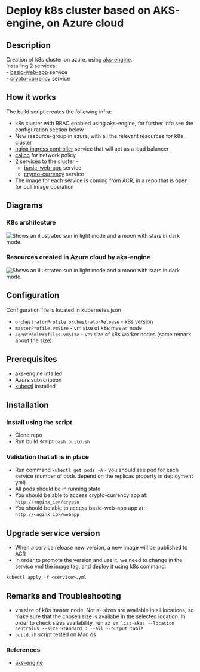 # Deploy k8s cluster based on AKS-engine, on Azure cloud

## Description
Creation of k8s cluster on azure, using [aks-engine](https://github.com/Azure/aks-engine).   
Installing 2 services:  
    - [basic-web-app](https://github.com/ronpel88/basic-web-app) service  
    - [crypto-currency](https://github.com/ronpel88/crypto-currency) service  


## How it works 
The build script creates the following infra:
- k8s cluster with RBAC enabled using aks-engine, for further info see the configuration section below
- New resource-group in azure, with all the relevant resources for k8s cluster
- [nginx ingress controller](https://kubernetes.github.io/ingress-nginx/) service that will act as a load balancer
- [calico](https://projectcalico.docs.tigera.io/getting-started/kubernetes/quickstart) for network policy
- 2 services to the cluster - 
    - [basic-web-app](https://github.com/ronpel88/basic-web-app) service
    - [crypto-currency](https://github.com/ronpel88/crypto-currency) service
- The image for each service is coming from ACR, in a repo that is open for pull image operation 

## Diagrams

### K8s architecture
<picture>
  <source media="(prefers-color-scheme: dark)" srcset="https://res.cloudinary.com/roncloud/image/upload/v1668588269/Screen_Shot_2022-11-16_at_10.43.38.png">
  <source media="(prefers-color-scheme: light)" srcset="https://res.cloudinary.com/roncloud/image/upload/v1668588269/Screen_Shot_2022-11-16_at_10.43.38.png">
  <img alt="Shows an illustrated sun in light mode and a moon with stars in dark mode." src="https://res.cloudinary.com/roncloud/image/upload/v1668588269/Screen_Shot_2022-11-16_at_10.43.38.png">
</picture>

### Resources created in Azure cloud by aks-engine
<picture>
  <source media="(prefers-color-scheme: dark)" srcset="https://res.cloudinary.com/roncloud/image/upload/v1668590697/Screen_Shot_2022-11-16_at_11.24.25.png">
  <source media="(prefers-color-scheme: light)" srcset="https://res.cloudinary.com/roncloud/image/upload/v1668590697/Screen_Shot_2022-11-16_at_11.24.25.png">
  <img alt="Shows an illustrated sun in light mode and a moon with stars in dark mode." src="https://res.cloudinary.com/roncloud/image/upload/v1668590697/Screen_Shot_2022-11-16_at_11.24.25.png">
</picture>


## Configuration
Configuration file is located in kubernetes.json
- `orchestratorProfile.orchestratorRelease` - k8s version
- `masterProfile.vmSize` - vm size of k8s master node
- `agentPoolProfiles.vmSize` - vm size of k8s worker nodes (same remark about the size)

## Prerequisites  
- [aks-engine](https://github.com/Azure/aks-engine) intalled
- Azure subscription
- [kubectl](https://kubernetes.io/docs/tasks/tools/install-kubectl-linux/) installed

## Installation

### Install using the script
- Clone repo
- Run build script `bash build.sh`

### Validation that all is in place
- Run command `kubectl get pods -A` - you should see pod for each service (number of pods depend on the replicas property in deployment yml)
 - All pods should be in running state
 - You should be able to access crypto-currency app at: `http://<nginx_ip>/crypto`  
  - You should be able to access basic-web-app app at: `http://<nginx_ip>/webapp`  

## Upgrade service version
- When a service release new version, a new image will be published to ACR
- In order to promote the version and use it, we need to change in the service yml the image tag, and deploy it using k8s command: 
```
kubectl apply -f <service>.yml
```

## Remarks and Troubleshooting
- vm size of k8s master node. Not all sizes are available in all locations, so make sure that the chosen size is availabe in the selected location. In order to check sizes availability, run `az vm list-skus --location centralus --size Standard_D --all --output table`
- `build.sh` script tested on Mac os

### References
- [aks-engine](https://github.com/Azure/aks-engine)
